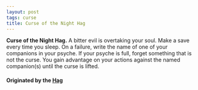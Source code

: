 ```yaml
---
layout: post
tags: curse
title: Curse of the Night Hag
---
```


<span class="alchemy">**Curse of the Night Hag.** A bitter evil is overtaking your soul. Make a save every time you sleep. On a failure, write the name of one of your companions in your psyche. If your psyche is full, forget something that is not the curse. You gain advantage on your actions against the named companion(s) until the curse is lifted. </span>

#### Originated by the [Hag](/monsters/hag-night)
